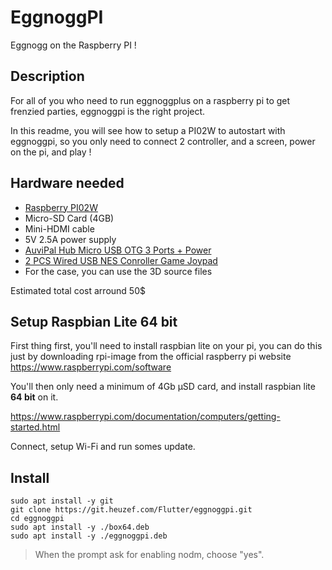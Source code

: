 # EggnoggPI

Eggnogg on the Raspberry PI !

## Description

For all of you who need to run eggnoggplus on a raspberry pi to get frenzied parties, eggnoggpi is the right project.

In this readme, you will see how to setup a PI02W to autostart with eggnoggpi, so you only need to connect 2 controller, and a screen, power on the pi, and play !

## Hardware needed

* [Raspberry PI02W](https://www.kubii.com/en/nano-computers/3455-raspberry-pi-zero-2-w-5056561800004.html)
* Micro-SD Card (4GB)
* Mini-HDMI cable
* 5V 2.5A power supply
* [AuviPal Hub Micro USB OTG 3 Ports + Power](https://www.amazon.fr/gp/product/B083WML1XB)
* [2 PCS Wired USB NES Conroller Game Joypad](https://fr.aliexpress.com/item/1005001611443967.html)
* For the case, you can use the 3D source files

Estimated total cost arround 50$

## Setup Raspbian Lite 64 bit

First thing first, you'll need to install raspbian lite on your pi, you can do this just by downloading rpi-image from the official raspberry pi website https://www.raspberrypi.com/software

You'll then only need a minimum of 4Gb µSD card, and install raspbian lite **64 bit** on it.

https://www.raspberrypi.com/documentation/computers/getting-started.html

Connect, setup Wi-Fi and run somes update.

## Install

```shell
sudo apt install -y git 
git clone https://git.heuzef.com/Flutter/eggnoggpi.git
cd eggnoggpi
sudo apt install -y ./box64.deb 
sudo apt install -y ./eggnoggpi.deb 
```

> When the prompt ask for enabling nodm, choose "yes".
